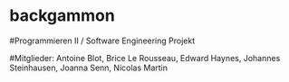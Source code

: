 # backgammon

#Programmieren II / Software Engineering Projekt

#Mitglieder: Antoine Blot, Brice Le Rousseau, Edward Haynes, Johannes Steinhausen, Joanna Senn, Nicolas Martin

